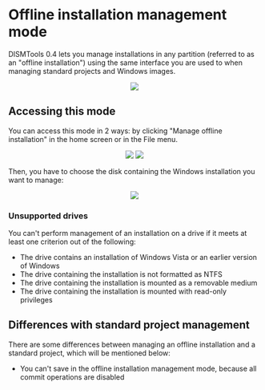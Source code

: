 # Offline installation management mode

DISMTools 0.4 lets you manage installations in any partition (referred to as an "offline installation") using the same interface you are used to when managing standard projects and Windows images.

<p align="center">
	<img src="../../res/img_tasks/offline_inst_mgmt/offline_inst_mgmt.png" />
</p>

## Accessing this mode

You can access this mode in 2 ways: by clicking "Manage offline installation" in the home screen or in the File menu.

<p align="center">
	<td>
		<tr>
			<img src="../../res/img_tasks/offline_inst_mgmt/off_inst_mgmt_link.png" />
		</tr>
		<tr>
			<img src="../../res/img_tasks/offline_inst_mgmt/off_inst_mgmt_menu_entry.png" />
		</tr>
	</td>
</p>

Then, you have to choose the disk containing the Windows installation you want to manage:

<p align="center">
	<img src="../../res/img_tasks/offline_inst_mgmt/off_inst_mgmt_choose_disk.png" />
</p>

### Unsupported drives

You can't perform management of an installation on a drive if it meets at least one criterion out of the following:

- The drive contains an installation of Windows Vista or an earlier version of Windows
- The drive containing the installation is not formatted as NTFS
- The drive containing the installation is mounted as a removable medium
- The drive containing the installation is mounted with read-only privileges

## Differences with standard project management

There are some differences between managing an offline installation and a standard project, which will be mentioned below:

- You can't save in the offline installation management mode, because all commit operations are disabled